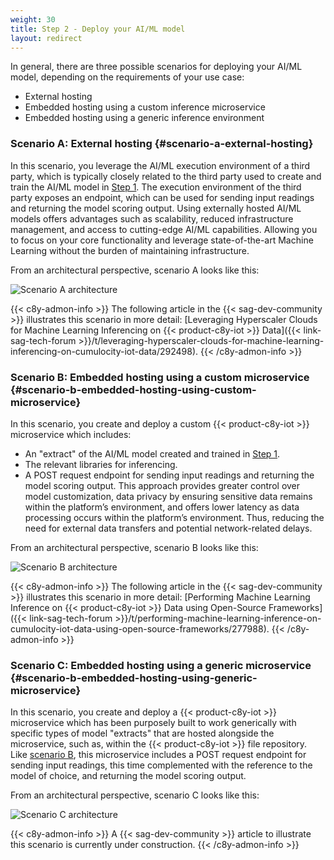 ```yaml
---
weight: 30
title: Step 2 - Deploy your AI/ML model
layout: redirect
---
```


In general, there are three possible scenarios for deploying your AI/ML model, depending on the requirements of your use case:

* External hosting
* Embedded hosting using a custom inference microservice
* Embedded hosting using a generic inference environment

### Scenario A: External hosting {#scenario-a-external-hosting}

In this scenario, you leverage the AI/ML execution environment of a third party, which is typically closely related to the third party used to create and train the AI/ML model in [Step 1](/machine-learning/ai-ml-integration/#step1-create-ai-ml-model). The execution environment of the third party exposes an endpoint, which can be used for sending input readings and returning the model scoring output. Using externally hosted AI/ML models offers advantages such as scalability, reduced infrastructure management, and access to cutting-edge AI/ML capabilities. Allowing you to focus on your core functionality and leverage state-of-the-art Machine Learning without the burden of maintaining infrastructure.

From an architectural perspective, scenario A looks like this:

![Scenario A architecture](/images/machine-learning-guide/scenario-a-architecture.png)

{{< c8y-admon-info >}}
The following article in the {{< sag-dev-community >}} illustrates this scenario in more detail: [Leveraging Hyperscaler Clouds for Machine Learning Inferencing on {{< product-c8y-iot >}} Data]({{< link-sag-tech-forum >}}/t/leveraging-hyperscaler-clouds-for-machine-learning-inferencing-on-cumulocity-iot-data/292498).
{{< /c8y-admon-info >}}


### Scenario B: Embedded hosting using a custom microservice {#scenario-b-embedded-hosting-using-custom-microservice}

In this scenario, you create and deploy a custom {{< product-c8y-iot >}} microservice which includes:

*	An "extract" of the AI/ML model created and trained in [Step 1](/machine-learning/ai-ml-integration/#step1-create-ai-ml-model).
*	The relevant libraries for inferencing.
*	A POST request endpoint for sending input readings and returning the model scoring output. This approach provides greater control over model customization, data privacy by ensuring sensitive data remains within the platform’s environment, and offers lower latency as data processing occurs within the platform’s environment. Thus, reducing the need for external data transfers and potential network-related delays.

From an architectural perspective, scenario B looks like this:

![Scenario B architecture](/images/machine-learning-guide/scenario-b-architecture.png)

{{< c8y-admon-info >}}
The following article in the {{< sag-dev-community >}} illustrates this scenario in more detail: [Performing Machine Learning Inference on {{< product-c8y-iot >}} Data using Open-Source Frameworks]({{< link-sag-tech-forum >}}/t/performing-machine-learning-inference-on-cumulocity-iot-data-using-open-source-frameworks/277988).
{{< /c8y-admon-info >}}


### Scenario C: Embedded hosting using a generic microservice {#scenario-b-embedded-hosting-using-generic-microservice}

In this scenario, you create and deploy a {{< product-c8y-iot >}} microservice which has been purposely built to work generically with specific types of model "extracts" that are hosted alongside the microservice, such as, within the {{< product-c8y-iot >}} file repository. Like [scenario B](#scenario-b-embedded-hosting-using-custom-microservice), this microservice includes a POST request endpoint for sending input readings, this time complemented with the reference to the model of choice, and returning the model scoring output.

From an architectural perspective, scenario C looks like this:

![Scenario C architecture](/images/machine-learning-guide/scenario-c-architecture.png)

{{< c8y-admon-info >}}
A {{< sag-dev-community >}} article to illustrate this scenario is currently under construction.
{{< /c8y-admon-info >}}
